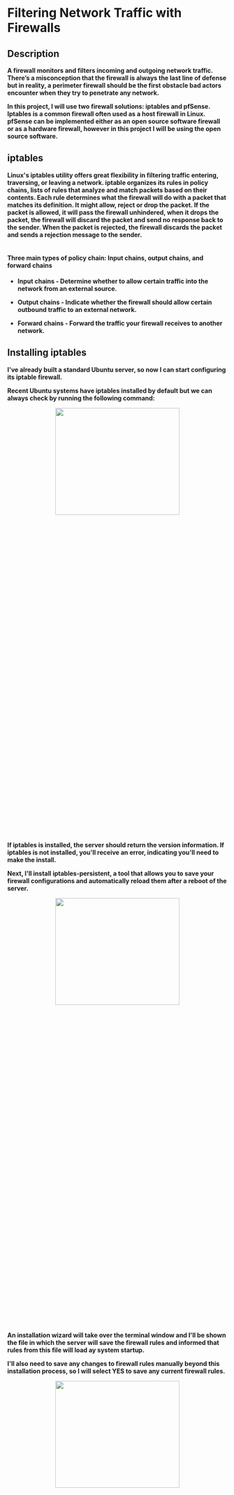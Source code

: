 <h1>Filtering Network Traffic with Firewalls</h1>


<h2>Description</h2>
<b>A firewall monitors and filters incoming and outgoing network traffic. There’s a misconception that the firewall is always the last line of defense but in reality, a perimeter firewall should be the first obstacle bad actors encounter when they try to penetrate any network.

In this project, I will use two firewall solutions: iptables and pfSense. Iptables is a common firewall often used as a host firewall in Linux. pfSense can be implemented either as an open source software firewall or as a hardware firewall, however in this project I will be using the open source software.
</b>


<h2>iptables</h2>

<b>Linux's iptables utility offers great flexibility in filtering traffic entering, traversing, or leaving a network. iptable organizes its rules in policy chains, lists of rules that analyze and match packets based on their contents. Each rule determines what the firewall will do with a packet that matches its definition. It might allow, reject or drop the packet. If the packet is allowed, it will pass the firewall unhindered, when it drops the packet, the firewall will discard the packet and send no response back to the sender. When the packet is rejected, the firewall discards the packet and sends a rejection message to the sender.
</b>
<br />
<br />


<h4>Three main types of policy chain: Input chains, output chains, and forward chains</h4>

- <b>Input chains - Determine whether to allow certain traffic into the network from an external source.</b>

- <b>Output chains - Indicate whether the firewall should allow certain outbound traffic to an external network.</b>

- <b>Forward chains - Forward the traffic your firewall receives to another network.</b>


<h2>Installing iptables</h2>

<b>I've already built a standard Ubuntu server, so now I can start configuring its iptable firewall.

Recent Ubuntu systems have iptables installed by default but we can always check by running the following command:
</b>
<p align="center">
<img src="https://i.imgur.com/TXg1Ou2.png" height="25%" width="75%" />
</p>

<b>If iptables is installed, the server should return the version information. If iptables is not installed, you'll receive an error, indicating you'll need to make the install.</b>


<b>Next, I'll install iptables-persistent, a tool that allows you to save your firewall configurations and automatically reload them after a reboot of the server.</b>

<p align="center">
<img src="https://i.imgur.com/oXtvCAQ.png" height="25%" width="75%" />
</p>

<b>An installation wizard will take over the terminal window and I'll be shown the file in which the server will save the firewall rules and informed that rules from this file will load ay system startup.

I'll also need to save any changes to firewall rules manually beyond this installation process, so I will select YES to save any current firewall rules. 
<p align="center">
<img src="https://i.imgur.com/GXioi9I.png" height="25%" width="75%" />
</p>
If I don't install this component, I will have to reconfigure my firewall every time I restart my server.
</b>











